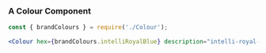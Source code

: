 ### A Colour Component
```jsx
const { brandColours } = require('./Colour');

<Colour hex={brandColours.intelliRoyalBlue} description="intelli-royal-blue" />
```
